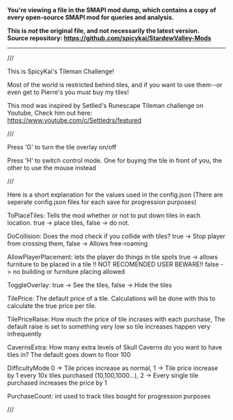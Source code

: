 **You're viewing a file in the SMAPI mod dump, which contains a copy of every open-source SMAPI mod
for queries and analysis.**

**This is _not_ the original file, and not necessarily the latest version.**  
**Source repository: https://github.com/spicykai/StardewValley-Mods**

----

///

This is SpicyKai's Tileman Challenge!

Most of the world is restricted behind tiles,
and if you want to use them--or even get to Pierre's you must buy my tiles!

This mod was inspired by Setlled's Runescape Tileman challenge on Youtube, 
Check him out here: https://www.youtube.com/c/Settledrs/featured

///

Press 'G' to turn the tile overlay on/off

Press 'H' to switch control mode. One for buying the tile in front of you, the other to use the mouse instead

///


Here is a short explanation for the values used in the config.json (There are seperate config.json files for each save for progression purposes)


ToPlaceTiles: 
Tells the mod whether or not to put down tiles in each location. true -> place tiles, false -> do not.

DoCollision:
Does the mod check if you collide with tiles?
true -> Stop player from crossing them, 
false -> Allows free-roaming

AllowPlayerPlacement:
lets the player do things in tile spots 
true -> allows furniture to be placed in a tile !! NOT RECOMENDED USER BEWARE!!
false -> no building or furniture placing allowed

ToggleOverlay: 
true -> See the tiles,
false -> Hide the tiles

TilePrice: 
The default price of a tile. Calculations will be done with this to calculate the true price per tile.

TilePriceRaise:
How much the price of tile incrases with each purchase,
The default raise is set to something very low so tile increases happen very infrequently

CavernsExtra:
How many extra levels of Skull Caverns do you want to have tiles in? 
The default goes down to floor 100

DifficultyMode
0 -> Tile prices increase as normal,
1 -> Tile price increase by 1 every 10x tiles purchased (10,100,1000...),
2 -> Every single tile purchased increases the price by 1

PurchaseCount:
int used to track tiles bought for progression purposes

///